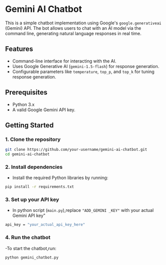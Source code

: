 # Gemini AI Chatbot

This is a simple chatbot implementation using Google's `google.generativeai` (Gemini) API. The bot allows users to chat with an AI model via the command line, generating natural language responses in real time.

## Features
- Command-line interface for interacting with the AI.
- Uses Google Generative AI (`gemini-1.5-flash`) for response generation.
- Configurable parameters like `temperature`, `top_p`, and `top_k` for tuning response generation.

## Prerequisites
- Python 3.x
- A valid Google Gemini API key.

## Getting Started

### 1. Clone the repository
```bash
git clone https://github.com/your-username/gemini-ai-chatbot.git
cd gemini-ai-chatbot
```

### 2.  Install dependencies
- Install the required Python libraries by running:
```bash
pip install -r requirements.txt
```

### 3. Set up your API key
- In python script (`main.py`),replace `"ADD_GEMINI _KEY"` with your actual Gemini API key"
```bash
api_key = "your_actual_api_key_here"
```
### 4. Run the chatbot
-To start the chatbot,run:
```bash
python gemini_chatbot.py
```
